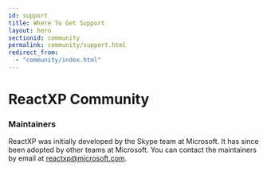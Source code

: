 ```yaml
---
id: support
title: Where To Get Support
layout: hero
sectionid: community
permalink: community/support.html
redirect_from:
  - "community/index.html"
---
```


# ReactXP Community

### Maintainers
ReactXP was initially developed by the Skype team at Microsoft. It has since been adopted by other teams at Microsoft. You can contact the maintainers by email at [reactxp@microsoft.com](mailto:reactxp@microsoft.com).

